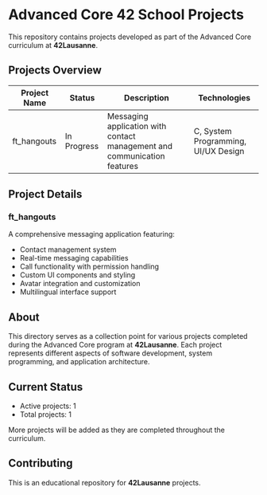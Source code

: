 # Advanced Core 42 School Projects

This repository contains projects developed as part of the Advanced Core curriculum at **42Lausanne**.

## Projects Overview

| Project Name | Status      | Description                                                              | Technologies                        |
|--------------|-------------|--------------------------------------------------------------------------|-------------------------------------|
| ft_hangouts  | In Progress | Messaging application with contact management and communication features | C, System Programming, UI/UX Design |

## Project Details

### ft_hangouts
A comprehensive messaging application featuring:
- Contact management system
- Real-time messaging capabilities
- Call functionality with permission handling
- Custom UI components and styling
- Avatar integration and customization
- Multilingual interface support

## About

This directory serves as a collection point for various projects completed during the Advanced Core program at **42Lausanne**. Each project represents different aspects of software development, system programming, and application architecture.

## Current Status

- Active projects: 1
- Total projects: 1

More projects will be added as they are completed throughout the curriculum.

## Contributing

This is an educational repository for **42Lausanne** projects.